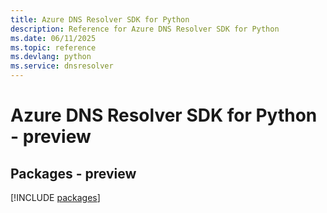 ```yaml
---
title: Azure DNS Resolver SDK for Python
description: Reference for Azure DNS Resolver SDK for Python
ms.date: 06/11/2025
ms.topic: reference
ms.devlang: python
ms.service: dnsresolver
---
```

# Azure DNS Resolver SDK for Python - preview
## Packages - preview
[!INCLUDE [packages](dns-resolver-index.md)]